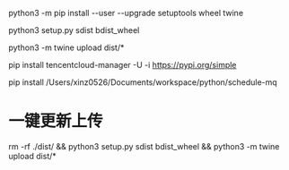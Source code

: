 python3 -m pip install --user --upgrade setuptools wheel twine

python3 setup.py sdist bdist_wheel

python3 -m twine upload dist/*

pip install tencentcloud-manager -U -i https://pypi.org/simple

pip install /Users/xinz0526/Documents/workspace/python/schedule-mq

# 一键更新上传
rm -rf ./dist/ && python3 setup.py sdist bdist_wheel && python3 -m twine upload dist/* 